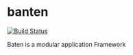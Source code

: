 # banten

[![Build Status](https://travis-ci.org/waabox/banten.svg?branch=master)](https://travis-ci.org/waabox/banten)

Baten is a modular application Framework

